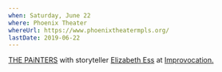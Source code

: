 ```yaml
---
when: Saturday, June 22
where: Phoenix Theater
whereUrl: https://www.phoenixtheatermpls.org/
lastDate: 2019-06-22
---
```

[THE PAiNTERS][painters] with storyteller [Elizabeth Ess]
at [Improvocation.][improvocation] 

[painters]: https://www.facebook.com/ThePaintersImprov    
[Elizabeth Ess]: https://www.elizabethess.com
[improvocation]: https://www.facebook.com/events/2296702307209088/

